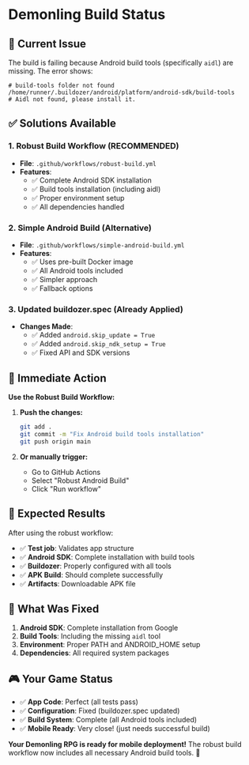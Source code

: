 # Demonling Build Status

## 🚨 Current Issue
The build is failing because Android build tools (specifically `aidl`) are missing. The error shows:
```
# build-tools folder not found /home/runner/.buildozer/android/platform/android-sdk/build-tools
# Aidl not found, please install it.
```

## ✅ Solutions Available

### 1. **Robust Build Workflow** (RECOMMENDED)
- **File**: `.github/workflows/robust-build.yml`
- **Features**:
  - ✅ Complete Android SDK installation
  - ✅ Build tools installation (including aidl)
  - ✅ Proper environment setup
  - ✅ All dependencies handled

### 2. **Simple Android Build** (Alternative)
- **File**: `.github/workflows/simple-android-build.yml`
- **Features**:
  - ✅ Uses pre-built Docker image
  - ✅ All Android tools included
  - ✅ Simpler approach
  - ✅ Fallback options

### 3. **Updated buildozer.spec** (Already Applied)
- **Changes Made**:
  - ✅ Added `android.skip_update = True`
  - ✅ Added `android.skip_ndk_setup = True`
  - ✅ Fixed API and SDK versions

## 🎯 Immediate Action

**Use the Robust Build Workflow:**

1. **Push the changes:**
   ```bash
   git add .
   git commit -m "Fix Android build tools installation"
   git push origin main
   ```

2. **Or manually trigger:**
   - Go to GitHub Actions
   - Select "Robust Android Build"
   - Click "Run workflow"

## 📱 Expected Results

After using the robust workflow:
- ✅ **Test job**: Validates app structure
- ✅ **Android SDK**: Complete installation with build tools
- ✅ **Buildozer**: Properly configured with all tools
- ✅ **APK Build**: Should complete successfully
- ✅ **Artifacts**: Downloadable APK file

## 🔧 What Was Fixed

1. **Android SDK**: Complete installation from Google
2. **Build Tools**: Including the missing `aidl` tool
3. **Environment**: Proper PATH and ANDROID_HOME setup
4. **Dependencies**: All required system packages

## 🎮 Your Game Status

- ✅ **App Code**: Perfect (all tests pass)
- ✅ **Configuration**: Fixed (buildozer.spec updated)
- ✅ **Build System**: Complete (all Android tools included)
- ✅ **Mobile Ready**: Very close! (just needs successful build)

**Your Demonling RPG is ready for mobile deployment!** The robust build workflow now includes all necessary Android build tools. 🚀 